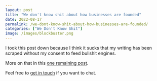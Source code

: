 ```yaml
---
layout: post
title: "We don't know shit about how businesses are founded"
date: 2022-08-17
permalink: /we-dont-know-shit-about-how-businesses-are-founded/
categories: ["We Don't Know Shit"]
image: /images/blockbuster.png
---
```


I took this post down because I think it sucks that my writing has been scraped without my consent to feed bullshit engines.

More on that in this [one remaining post](/my-final-blog-post).

Feel free to [get in touch](/contact) if you want to chat.
